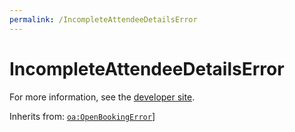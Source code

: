 ```yaml
---
permalink: /IncompleteAttendeeDetailsError
---
```


# IncompleteAttendeeDetailsError


For more information, see the [developer site](https://developer.openactive.io/data-model/types/incompleteattendeedetailserror).

Inherits from: [`oa:OpenBookingError`](https://openactive.io/OpenBookingError)]
